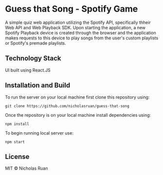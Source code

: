 # Guess that Song - Spotify Game

A simple quiz web application utilizing the Spotify API, specifically thheir Web API and Web Playback SDK. Upon starting the application, a new Spotify Playback device is created through the browser and the application makes requests to this device to play songs from the user's custom playlists or Spotify's premade playlists. 

## Technology Stack

UI built using React.JS

## Installation and Build 

To run the server on your local machine first clone this repository using:

```
git clone https://github.com/nicholasruan/guess-that-song
```

Once the repository is on your local machine install dependencies using:

```
npm install
```

To begin running local server use:

```
npm start
```

## License

MIT © Nicholas Ruan
